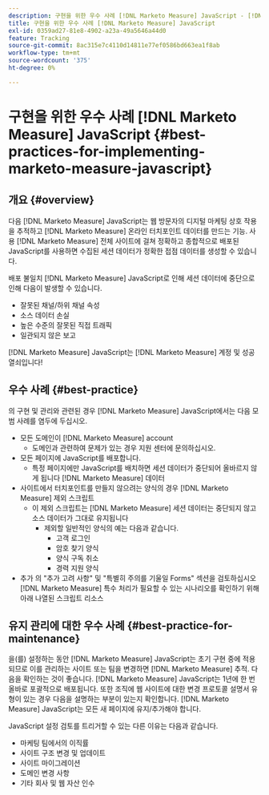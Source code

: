 ```yaml
---
description: 구현을 위한 우수 사례 [!DNL Marketo Measure] JavaScript - [!DNL Marketo Measure] - 제품 설명서
title: 구현을 위한 우수 사례 [!DNL Marketo Measure] JavaScript
exl-id: 0359ad27-81e8-4902-a23a-49a5646a44d0
feature: Tracking
source-git-commit: 8ac315e7c4110d14811e77ef0586bd663ea1f8ab
workflow-type: tm+mt
source-wordcount: '375'
ht-degree: 0%

---
```


# 구현을 위한 우수 사례 [!DNL Marketo Measure] JavaScript {#best-practices-for-implementing-marketo-measure-javascript}

## 개요 {#overview}

다음 [!DNL Marketo Measure] JavaScript는 웹 방문자의 디지털 마케팅 상호 작용을 추적하고 [!DNL Marketo Measure] 온라인 터치포인트 데이터를 만드는 기능. 사용 [!DNL Marketo Measure] 전체 사이트에 걸쳐 정확하고 종합적으로 배포된 JavaScript를 사용하면 수집된 세션 데이터가 정확한 접점 데이터를 생성할 수 있습니다.

배포 불일치 [!DNL Marketo Measure] JavaScript로 인해 세션 데이터에 중단으로 인해 다음이 발생할 수 있습니다.

* 잘못된 채널/하위 채널 속성
* 소스 데이터 손실
* 높은 수준의 잘못된 직접 트래픽
* 일관되지 않은 보고

[!DNL Marketo Measure] JavaScript는 [!DNL Marketo Measure] 계정 및 성공 열쇠입니다!

## 우수 사례 {#best-practice}

의 구현 및 관리와 관련된 경우 [!DNL Marketo Measure] JavaScript에서는 다음 모범 사례를 염두에 두십시오.

* 모든 도메인이 [!DNL Marketo Measure] account
   * 도메인과 관련하여 문제가 있는 경우 지원 센터에 문의하십시오.
* 모든 페이지에 JavaScript를 배포합니다.
   * 특정 페이지에만 JavaScript를 배치하면 세션 데이터가 중단되어 올바르지 않게 됩니다 [!DNL Marketo Measure] 데이터
* 사이트에서 터치포인트를 만들지 않으려는 양식의 경우 [!DNL Marketo Measure] 제외 스크립트
   * 이 제외 스크립트는 [!DNL Marketo Measure] 세션 데이터는 중단되지 않고 소스 데이터가 그대로 유지됩니다
      * 제외할 일반적인 양식의 예는 다음과 같습니다.
         * 고객 로그인
         * 암호 찾기 양식
         * 양식 구독 취소
         * 경력 지원 양식
* 추가 의 &quot;추가 고려 사항&quot; 및 &quot;특별히 주의를 기울일 Forms&quot; 섹션을 검토하십시오 [!DNL Marketo Measure] 특수 처리가 필요할 수 있는 시나리오를 확인하기 위해 아래 나열된 스크립트 리소스

## 유지 관리에 대한 우수 사례 {#best-practice-for-maintenance}

을(를) 설정하는 동안 [!DNL Marketo Measure] JavaScript는 초기 구현 중에 적용되므로 이를 관리하는 사이트 또는 팀을 변경하면 [!DNL Marketo Measure] 추적. 다음을 확인하는 것이 좋습니다. [!DNL Marketo Measure] JavaScript는 1년에 한 번 올바로 포괄적으로 배포됩니다. 또한 조직에 웹 사이트에 대한 변경 프로토콜 설명서 유형이 있는 경우 다음을 설명하는 부분이 있는지 확인합니다. [!DNL Marketo Measure] JavaScript는 모든 새 페이지에 유지/추가해야 합니다.

JavaScript 설정 검토를 트리거할 수 있는 다른 이유는 다음과 같습니다.

* 마케팅 팀에서의 이직률
* 사이트 구조 변경 및 업데이트
* 사이트 마이그레이션
* 도메인 변경 사항
* 기타 회사 및 웹 자산 인수
